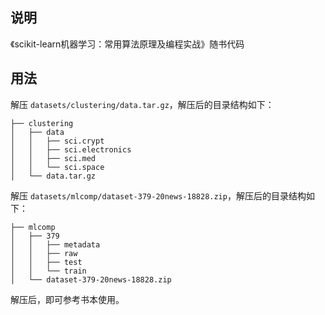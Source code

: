 ## 说明

《scikit-learn机器学习：常用算法原理及编程实战》随书代码

## 用法

解压 `datasets/clustering/data.tar.gz`，解压后的目录结构如下：

```
├── clustering
│   ├── data
│   │   ├── sci.crypt
│   │   ├── sci.electronics
│   │   ├── sci.med
│   │   └── sci.space
│   └── data.tar.gz
```

解压 `datasets/mlcomp/dataset-379-20news-18828.zip`，解压后的目录结构如下：

```
├── mlcomp
│   ├── 379
│   │   ├── metadata
│   │   ├── raw
│   │   ├── test
│   │   └── train
│   └── dataset-379-20news-18828.zip
```

解压后，即可参考书本使用。
